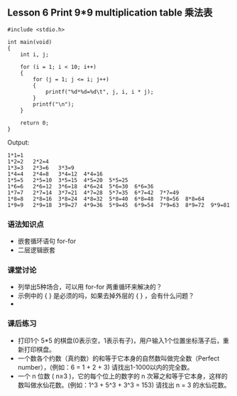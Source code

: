 ﻿## Lesson 6 Print 9*9 multiplication table 乘法表
	#include <stdio.h>

	int main(void)
	{		
		int i, j;

		for (i = 1; i < 10; i++)
		{	
			for (j = 1; j <= i; j++)
			{
				printf("%d*%d=%d\t", j, i, i * j);
			}
			printf("\n");
		}

		return 0;
	}

Output:

	1*1=1	
	1*2=2	2*2=4	
	1*3=3	2*3=6	3*3=9	
	1*4=4	2*4=8	3*4=12	4*4=16	
	1*5=5	2*5=10	3*5=15	4*5=20	5*5=25	
	1*6=6	2*6=12	3*6=18	4*6=24	5*6=30	6*6=36	
	1*7=7	2*7=14	3*7=21	4*7=28	5*7=35	6*7=42	7*7=49	
	1*8=8	2*8=16	3*8=24	4*8=32	5*8=40	6*8=48	7*8=56	8*8=64	
	1*9=9	2*9=18	3*9=27	4*9=36	5*9=45	6*9=54	7*9=63	8*9=72	9*9=81	
	
### 语法知识点
* 嵌套循环语句 for-for
* 二层逻辑嵌套  
	
### 课堂讨论
* 列举出5种场合，可以用 for-for 两重循环来解决的？
* 示例中的 { } 是必须的吗，如果去掉外层的 { } ，会有什么问题？
* 

### 课后练习
* 打印1个 5*5 的棋盘(0表示空，1表示有子)，用户输入1个位置坐标落子后，重新打印棋盘。
* 一个数各个约数（真约数）的和等于它本身的自然数叫做完全数（Perfect number），(例如：6 = 1 + 2 + 3) 请找出1-1000以内的完全数。
* 一个 n 位数 ( n≥3 )，它的每个位上的数字的 n 次幂之和等于它本身，这样的数叫做水仙花数。(例如：1^3 + 5^3 + 3^3 = 153) 请找出 n = 3 的水仙花数。
	